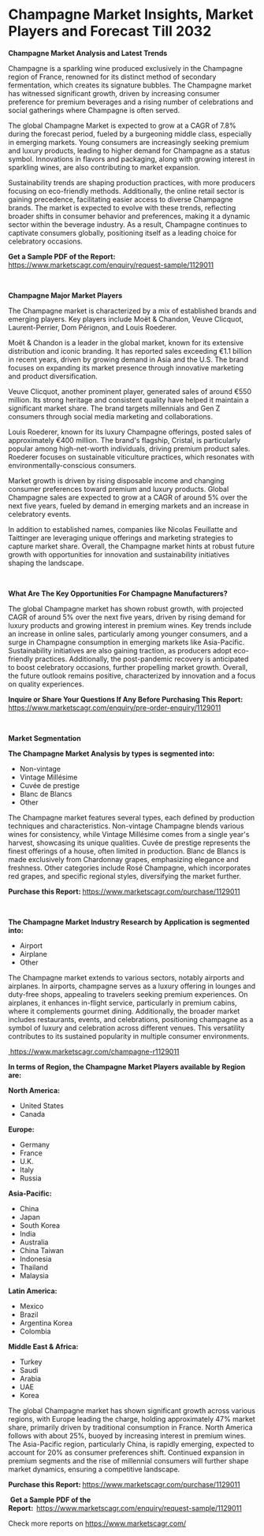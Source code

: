 <p><h1>Champagne Market Insights, Market Players and Forecast Till 2032</h1></p><p><strong>Champagne Market Analysis and Latest Trends</strong></p>
<p><p>Champagne is a sparkling wine produced exclusively in the Champagne region of France, renowned for its distinct method of secondary fermentation, which creates its signature bubbles. The Champagne market has witnessed significant growth, driven by increasing consumer preference for premium beverages and a rising number of celebrations and social gatherings where Champagne is often served.</p><p>The global Champagne Market is expected to grow at a CAGR of 7.8% during the forecast period, fueled by a burgeoning middle class, especially in emerging markets. Young consumers are increasingly seeking premium and luxury products, leading to higher demand for Champagne as a status symbol. Innovations in flavors and packaging, along with growing interest in sparkling wines, are also contributing to market expansion.</p><p>Sustainability trends are shaping production practices, with more producers focusing on eco-friendly methods. Additionally, the online retail sector is gaining precedence, facilitating easier access to diverse Champagne brands. The market is expected to evolve with these trends, reflecting broader shifts in consumer behavior and preferences, making it a dynamic sector within the beverage industry. As a result, Champagne continues to captivate consumers globally, positioning itself as a leading choice for celebratory occasions.</p></p>
<p><strong>Get a Sample PDF of the Report:&nbsp;</strong> <a href="https://www.marketscagr.com/enquiry/request-sample/1129011?utm_campaign=2107&utm_medium=2&utm_source=Github&utm_content=ia&utm_term=05022025&utm_id=champagne">https://www.marketscagr.com/enquiry/request-sample/1129011</a></p>
<p>&nbsp;</p>
<p><strong>Champagne Major Market Players</strong></p>
<p><p>The Champagne market is characterized by a mix of established brands and emerging players. Key players include Moët & Chandon, Veuve Clicquot, Laurent-Perrier, Dom Pérignon, and Louis Roederer. </p><p>Moët & Chandon is a leader in the global market, known for its extensive distribution and iconic branding. It has reported sales exceeding €1.1 billion in recent years, driven by growing demand in Asia and the U.S. The brand focuses on expanding its market presence through innovative marketing and product diversification.</p><p>Veuve Clicquot, another prominent player, generated sales of around €550 million. Its strong heritage and consistent quality have helped it maintain a significant market share. The brand targets millennials and Gen Z consumers through social media marketing and collaborations.</p><p>Louis Roederer, known for its luxury Champagne offerings, posted sales of approximately €400 million. The brand's flagship, Cristal, is particularly popular among high-net-worth individuals, driving premium product sales. Roederer focuses on sustainable viticulture practices, which resonates with environmentally-conscious consumers.</p><p>Market growth is driven by rising disposable income and changing consumer preferences toward premium and luxury products. Global Champagne sales are expected to grow at a CAGR of around 5% over the next five years, fueled by demand in emerging markets and an increase in celebratory events. </p><p>In addition to established names, companies like Nicolas Feuillatte and Taittinger are leveraging unique offerings and marketing strategies to capture market share. Overall, the Champagne market hints at robust future growth with opportunities for innovation and sustainability initiatives shaping the landscape.</p></p>
<p>&nbsp;</p>
<p><strong>What Are The Key Opportunities For Champagne Manufacturers?</strong></p>
<p><p>The global Champagne market has shown robust growth, with projected CAGR of around 5% over the next five years, driven by rising demand for luxury products and growing interest in premium wines. Key trends include an increase in online sales, particularly among younger consumers, and a surge in Champagne consumption in emerging markets like Asia-Pacific. Sustainability initiatives are also gaining traction, as producers adopt eco-friendly practices. Additionally, the post-pandemic recovery is anticipated to boost celebratory occasions, further propelling market growth. Overall, the future outlook remains positive, characterized by innovation and a focus on quality experiences.</p></p>
<p><strong>Inquire or Share Your Questions If Any Before Purchasing This Report:</strong> <a href="https://www.marketscagr.com/enquiry/pre-order-enquiry/1129011?utm_campaign=2107&utm_medium=2&utm_source=Github&utm_content=ia&utm_term=05022025&utm_id=champagne">https://www.marketscagr.com/enquiry/pre-order-enquiry/1129011</a></p>
<p>&nbsp;</p>
<p><strong>Market Segmentation</strong></p>
<p><strong>The Champagne Market Analysis by types is segmented into:</strong></p>
<p><ul><li>Non-vintage</li><li>Vintage Millésime</li><li>Cuvée de prestige</li><li>Blanc de Blancs</li><li>Other</li></ul></p>
<p><p>The Champagne market features several types, each defined by production techniques and characteristics. Non-vintage Champagne blends various wines for consistency, while Vintage Millésime comes from a single year's harvest, showcasing its unique qualities. Cuvée de prestige represents the finest offerings of a house, often limited in production. Blanc de Blancs is made exclusively from Chardonnay grapes, emphasizing elegance and freshness. Other categories include Rosé Champagne, which incorporates red grapes, and specific regional styles, diversifying the market further.</p></p>
<p><strong>Purchase this Report:&nbsp;</strong><a href="https://www.marketscagr.com/purchase/1129011?utm_campaign=2107&utm_medium=2&utm_source=Github&utm_content=ia&utm_term=05022025&utm_id=champagne">https://www.marketscagr.com/purchase/1129011</a></p>
<p>&nbsp;</p>
<p><strong>The Champagne Market Industry Research by Application is segmented into:</strong></p>
<p><ul><li>Airport</li><li>Airplane</li><li>Other</li></ul></p>
<p><p>The Champagne market extends to various sectors, notably airports and airplanes. In airports, champagne serves as a luxury offering in lounges and duty-free shops, appealing to travelers seeking premium experiences. On airplanes, it enhances in-flight service, particularly in premium cabins, where it complements gourmet dining. Additionally, the broader market includes restaurants, events, and celebrations, positioning champagne as a symbol of luxury and celebration across different venues. This versatility contributes to its sustained popularity in multiple consumer environments.</p></p>
<p><a href="https://www.marketscagr.com/champagne-r1129011?utm_campaign=2107&utm_medium=2&utm_source=Github&utm_content=ia&utm_term=05022025&utm_id=champagne">&nbsp;https://www.marketscagr.com/champagne-r1129011</a></p>
<p><strong>In terms of Region, the Champagne Market Players available by Region are:</strong></p>
<p>
    <p> <strong> North America: </strong>
        <ul>
            <li>United States</li>
            <li>Canada</li>
        </ul>
        </p> 
    <p> <strong> Europe: </strong>
        <ul>
            <li>Germany</li>
            <li>France</li>
            <li>U.K.</li>
            <li>Italy</li>
            <li>Russia</li>
        </ul>
        </p> 
    <p> <strong> Asia-Pacific: </strong>
        <ul>
            <li>China</li>
            <li>Japan</li>
            <li>South Korea</li>
            <li>India</li>
            <li>Australia</li>
            <li>China Taiwan</li>
            <li>Indonesia</li>
            <li>Thailand</li>
            <li>Malaysia</li>
        </ul>
        </p> 
    <p> <strong> Latin America: </strong>
        <ul>
            <li>Mexico</li>
            <li>Brazil</li>
            <li>Argentina Korea</li>
            <li>Colombia</li>
        </ul>
        </p> 
    <p> <strong> Middle East & Africa: </strong>
        <ul>
            <li>Turkey</li>
            <li>Saudi</li>
            <li>Arabia</li>
            <li>UAE</li>
            <li>Korea</li>
        </ul>
    </p>
    </p>
<p><p>The global Champagne market has shown significant growth across various regions, with Europe leading the charge, holding approximately 47% market share, primarily driven by traditional consumption in France. North America follows with about 25%, buoyed by increasing interest in premium wines. The Asia-Pacific region, particularly China, is rapidly emerging, expected to account for 20% as consumer preferences shift. Continued expansion in premium segments and the rise of millennial consumers will further shape market dynamics, ensuring a competitive landscape.</p></p>
<p><strong>Purchase this Report: </strong><a href="https://www.marketscagr.com/purchase/1129011?utm_campaign=2107&utm_medium=2&utm_source=Github&utm_content=ia&utm_term=05022025&utm_id=champagne">https://www.marketscagr.com/purchase/1129011</a></p>
<p>&nbsp;<strong>Get a Sample PDF of the Report:&nbsp;&nbsp;</strong><a href="https://www.marketscagr.com/enquiry/request-sample/1129011?utm_campaign=2107&utm_medium=2&utm_source=Github&utm_content=ia&utm_term=05022025&utm_id=champagne">https://www.marketscagr.com/enquiry/request-sample/1129011</a></p>
<p><strong></strong></p>
<p>Check more reports on <a href="https://www.marketscagr.com/?utm_campaign=2107&utm_medium=2&utm_source=Github&utm_content=ia&utm_term=05022025&utm_id=champagne">https://www.marketscagr.com/</a></p>